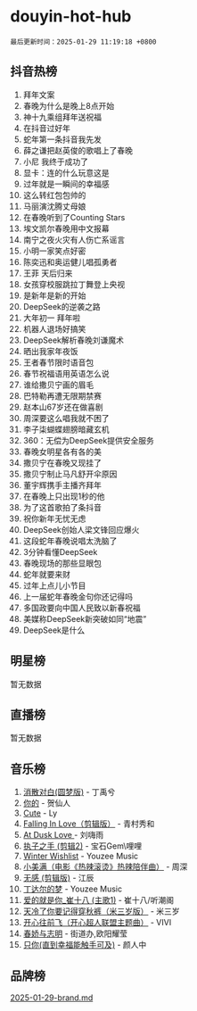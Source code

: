 # douyin-hot-hub

`最后更新时间：2025-01-29 11:19:18 +0800`

## 抖音热榜

1. 拜年文案
1. 春晚为什么是晚上8点开始
1. 神十九乘组拜年送祝福
1. 在抖音过好年
1. 蛇年第一条抖音我先发
1. 薛之谦把赵英俊的歌唱上了春晚
1. 小尼 我终于成功了
1. 显卡：连的什么玩意这是
1. 过年就是一瞬间的幸福感
1. 这么转红包包帅的
1. 马丽演沈腾丈母娘
1. 在春晚听到了Counting Stars
1. 埃文凯尔春晚用中文报幕
1. 南宁之夜火灾有人伤亡系谣言
1. 小明一家笑点好密
1. 陈奕迅和奥运健儿唱孤勇者
1. 王菲 天后归来
1. 女孩穿校服跳拉丁舞登上央视
1. 是新年是新的开始
1. DeepSeek的逆袭之路
1. 大年初一 拜年啦
1. 机器人退场好搞笑
1. DeepSeek解析春晚刘谦魔术
1. 晒出我家年夜饭
1. 王者春节限时语音包
1. 春节祝福语用英语怎么说
1. 谁给撒贝宁画的眉毛
1. 巴特勒再遭无限期禁赛
1. 赵本山67岁还在做喜剧
1. 周深要这么唱我就不困了
1. 李子柒蝴蝶翅膀暗藏玄机
1. 360：无偿为DeepSeek提供安全服务
1. 春晚女明星各有各的美
1. 撒贝宁在春晚又现挂了
1. 撒贝宁制止马凡舒开伞原因
1. 董宇辉携手主播齐拜年
1. 在春晚上只出现1秒的他
1. 为了这首歌拍了条抖音
1. 祝你新年无忧无虑
1. DeepSeek创始人梁文锋回应爆火
1. 这段蛇年春晚说唱太洗脑了
1. 3分钟看懂DeepSeek
1. 春晚现场的那些显眼包
1. 蛇年就要来财
1. 过年上点儿小节目
1. 上一届蛇年春晚金句你还记得吗
1. 多国政要向中国人民致以新春祝福
1. 美媒称DeepSeek新突破如同“地震”
1. DeepSeek是什么

## 明星榜

暂无数据

## 直播榜

暂无数据

## 音乐榜

1. [消散对白(圆梦版)](https://sf6-cdn-tos.douyinstatic.com/obj/tos-cn-ve-2774/og4jB5I5IizzoZVAAAzWgBMAsMDWoArfwBOiFs) - 丁禹兮
1. [你的](https://sf5-hl-cdn-tos.douyinstatic.com/obj/tos-cn-ve-2774/oYuIeKf42jB7sEV6B2upMdpYAgfrQWj0FeRegh) - 贺仙人
1. [Cute](https://sf5-hl-cdn-tos.douyinstatic.com/obj/tos-cn-ve-2774/o4IbIzHWKAAB4wsS5qMBRiiAlEBGTpQRNfFvuo) - Ly
1. [Falling In Love（剪辑版）](https://sf5-hl-cdn-tos.douyinstatic.com/obj/tos-cn-ve-2774/o8ajpA8zzgBPahbBIO8AcKGBLJezFCRd1wfP9f) - 青村秀和
1. [ At Dusk  Love ](https://sf5-hl-cdn-tos.douyinstatic.com/obj/tos-cn-ve-2774/o8CrpCf5CaYgI4ZrtQgMQAFEfuGqNnRSDQAPBc) - 刘嗨雨
1. [执子之手 (剪辑2)](https://sf5-hl-cdn-tos.douyinstatic.com/obj/tos-cn-ve-2774/oUoZLQjCc31XzqsBnBQUNgeKtYPBcgbFDwtfcu) - 宝石Gem\哩哩
1. [Winter Wishlist](https://sf5-hl-cdn-tos.douyinstatic.com/obj/tos-cn-ve-2774/oIIgUOeamCFCVAzxN6MFRLIBlLGpUqQxeeHrLE) - Youzee Music
1. [小美满（电影《热辣滚烫》热辣陪伴曲）](https://sf5-hl-cdn-tos.douyinstatic.com/obj/tos-cn-ve-2774/o0GAn2lSgfZIDUgtevCGDQYnFg4CwnrBaxbTZL) - 周深
1. [无感 (剪辑版)](https://sf5-hl-cdn-tos.douyinstatic.com/obj/tos-cn-ve-2774/o0eIsUzJBDlQaQFC5OFlgbMEZC1TFYBftOBn6p) - 江辰
1. [丁达尔的梦](https://sf5-hl-cdn-tos.douyinstatic.com/obj/tos-cn-ve-2774/oMU3WirUZBVQkAC9ccG5P2IQirziZM2RTInUY) - Youzee Music
1. [爱的就是你_崔十八 (主歌1)](https://sf5-hl-cdn-tos.douyinstatic.com/obj/tos-cn-ve-2774/oI5BO5DhFZ6UTcNCnZaOCBLtZ7WIMQGfgnXf5E) - 崔十八/听潮阁
1. [天冷了你要记得穿秋裤（米三岁版）](https://sf5-hl-cdn-tos.douyinstatic.com/obj/tos-cn-ve-2774/oQlIwVIDWiZ6BQilAorS7MA0AgCkQDvcZAdm1) - 米三岁
1. [开心往前飞（开心超人联盟主题曲）](https://sf5-hl-cdn-tos.douyinstatic.com/obj/tos-cn-ve-2774/9d8fb7c82cf1421fb93a9fe925275e0a) - VIVI
1. [春娇与志明](https://sf6-cdn-tos.douyinstatic.com/obj/tos-cn-ve-2774/e530d8fceb7044b39707d7f9ff54add1) - 街道办,欧阳耀莹
1. [只你(直到幸福能触手可及)](https://sf5-hl-cdn-tos.douyinstatic.com/obj/tos-cn-ve-2774/o0lBkRDzFTeaVSUz3ZZSCBVtZ5DIMQGfgmEAuE) - 颜人中

## 品牌榜

[2025-01-29-brand.md](2025-01-29-brand.md)
